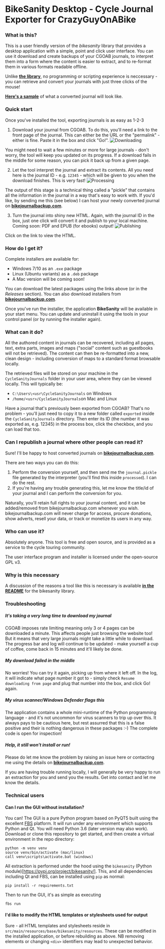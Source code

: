 # BikeSanity Desktop - Cycle Journal Exporter for CrazyGuyOnABike

### What is this?

This is a user friendly version of the _bikesanity_ library that provides a desktop application with a simple, point and click user interface. You can use it download and create backups of your CGOAB journals, to interpret them into a form where the content is easier to extract, and to re-format them in various formats readable offline.

Unlike [**the library**](https://github.com/JohnHenrySplitMyHeart/bikesanity/), no programming or scripting experience is neccessary - you can retrieve and convert your journals with just three clicks of the mouse!

[**Here's a sample**](https://www.bikejournalbackup.com/journals/sample/index.html) of what a converted journal will look like.


### Quick start

Once you've installed the tool, exporting journals is as easy as 1-2-3

1. Download your journal from CGOAB. To do this, you'll need a link to the front page of the journal. This can either be the URL or the "permalink" - either is fine. Paste it in the box and click "Go!".
![Downloading](docs/download.png "Downloading")

You might need to wait a few minutes or more for large journals - don't worry, the tool will keep you updated on its progress. If a download fails in the middle for some reason, you can pick it back up from a given page.

2. Let the tool interpret the journal and extract its contents. All you need here is the journal ID - e.g. `12345` - which will be given to you when the download finishes. This is very fast!
![Processing](docs/processing.png "Processing")

The output of this stage is a technical thing called a "pickle" that contains all the information in the journal in a way that's easy to work with. If you'd like, by sending me this (see below) I can host your newly converted journal on [**bikejournalbackup.com**](https://www.bikejournalbackup.com).

3. Turn the journal into shiny new HTML. Again, with the journal ID in the box, just one click will convert it and publish to your local machine. Coming soon: PDF and EPUB (for ebooks) output!
![Publishing](docs/publish.png "Publishing")

Click on the link to view the HTML.


### How do I get it?

Complete installers are available for:

- Windows 7/10 as an `.exe` package
- Linux (Ubuntu variants) as a `.deb` package
- A Mac version will be coming soon!

You can download the latest packages using the links above (or in the _Releases_ section). You can also download installers from [**bikejournalbackup.com**](https://www.bikejournalbackup.com/download).

Once you've run the installer, the application **BikeSanity** will be available in your start menu. You can update and uninstall it using the tools in your control panel (or by running the installer again).

### What can it do?

All the authored content in journals can be recovered, including all pages, text, extra parts, images and maps ("social" content such as guestbooks will not be retrieved). The content can then be re-formatted into a new, clean design - including conversion of maps to a standard format browsable locally.

The retrieved files will be stored on your machine in the `CycleSanityJournals` folder in your user area, where they can be viewed locally. This will typically be:

- `C:\Users\<usr\CycleSanityJournals` on Windows
- `/home/<usr>/CycleSanityJournals`on Mac and Linux

Have a journal that's previously been exported from CGOAB? That's no problem - you'll just need to copy it to a new folder called `exported` inside the `CycleSanityJournals` directory. Then enter its ID (the number it was exported as, e.g. 12345) in the process box, click the checkbox, and you can load that too.

### Can I republish a journal where other people can read it?

Sure! I'll be happy to host converted journals on [**bikejournalbackup.com**](https://www.bikejournalbackup.com). 

There are two ways you can do this:

1. Perform the conversion yourself, and then send me the `journal.pickle` file generated by the interpreter (you'll find this inside `processed`). I can do the rest.
2. If you're having any trouble generating this, let me know the title/id of your journal and I can perform the conversion for you.

Naturally, you'll retain full rights to your journal content, and it can be added/removed from bikejournalbackup.com whenever you wish. bikejournalbackup.com will never charge for access, procure donations, show adverts, resell your data, or track or monetize its users in any way.

### Who can use it?

Absolutely anyone. This tool is free and open source, and is provided as a service to the cycle touring community. 

The user interface program and installer is licensed under the open-source GPL v3. 

### Why is this necessary

A discussion of the reasons a tool like this is necessary is available [**in the README**](https://github.com/JohnHenrySplitMyHeart/bikesanity#why-is-this-necessary) for the bikesanity library.

### Troubleshooting

##### It's taking a very long time to download my journal

CGOAB imposes rate limiting meaning only 3 or 4 pages can be downloaded a minute. This affects people just browsing the website too! But it means that very large journals might take a little while to download. The progress bar and log will continue to be updated - make yourself a cup of coffee, come back in 15 minutes and it'll likely be done.

##### My download failed in the middle

No worries! You can try it again, picking up from where it left off. In the log, it will indicate what page number it got to - simply check `Resume downloading from page` and plug that number into the box, and click Go! again.

##### My virus scanner/Windows Defender flags this

The application contains a whole mini-runtime of the Python programming language - and it's not uncommon for virus scanners to trip up over this. It always pays to be cautious here, but rest assurred that this is a false positive and their is nothing dangerous in these packages :-) The complete code is open for inspection!

##### Help, it still won't install or run!

Please do let me know the problem by raising an issue here or contacting me using the details on [**bikejournalbackup.com**](https://www.bikejournalbackup.com). 

If you are having trouble running locally, I will generally be very happy to run an extraction for you and send you the results. Get into contact and let me know the details.

### Technical users

#### Can I run the GUI without installation?

You can! The GUI is a pure Python program based on PyQT5 built using the excellent [FBS](https://build-system.fman.io/) platform. It will run under any environment which supports Python and Qt. You will need Python 3.6 (later version may also work). Download or clone this repository to get started, and then create a virtual environment in the repo directory:

    python -m venv venv
    source venv/bin/activate (mac/linux)
    call venv\scripts\activate.bat (windows)

All extraction is performed under the hood using the `bikesanity` (Python module)[https://pypi.org/project/bikesanity/]. This, and all dependencies including Qt and FBS, can be installed using `pip` as normal:

    pip install -r requirements.txt

Then to run the GUI, it's as simple as executing

    fbs run

#### I'd like to modify the HTML templates or stylesheets used for output

Sure - all HTML templates and stylesheets reside in `src/main/resources/base/bikesanity/resources`. These can be modified in the installed application, or before rebuilding as above. NB removing elements or changing `<div>` identifiers may lead to unexpected behavior.


